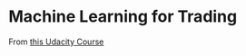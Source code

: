 # Machine Learning for Trading

From [this Udacity Course](https://learn.udacity.com/courses/ud501/lessons/ce353111-e3de-4a39-ad0f-7a0294a7ef42)
